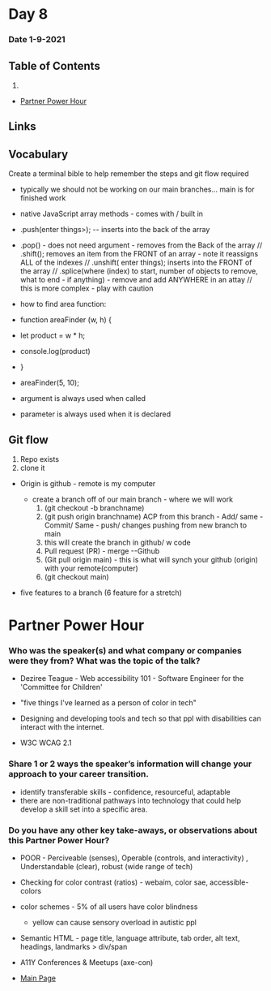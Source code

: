 # Day 8
### Date 1-9-2021
  
## Table of Contents
1. []()
- [Partner Power Hour](#partner-power-hour)
## Links

## Vocabulary

Create a terminal bible to help remember the steps and git flow required

- typically we should not be working on our main branches... main is for finished work

- native JavaScript array methods - comes with / built in
- .push(enter things>); -- inserts into the back of the array
- .pop() - does not need argument - removes from the Back of the array
// .shift(); removes an item from the FRONT of an array - note it reassigns ALL of the indexes
// .unshift( enter things); inserts into the FRONT of the array
// .splice(where (index) to start, number of objects to remove, what to end - if anything) - remove and add ANYWHERE in an attay
// this is more complex - play with caution



- how to find area function:

- function areaFinder (w, h) {
-  let product = w * h;
-  console.log(product)
- }

- areaFinder(5, 10);

- argument is always used when called
- parameter is always used when it is declared

## Git flow 
  1. Repo exists
  2. clone it
- Origin is github - remote is my computer

    - create a branch off of our main branch - where we will work
      1. (git checkout -b branchname)
      2. (git push origin branchname) ACP from this branch - Add/ same - Commit/ Same - push/ changes pushing from new branch to main 
      3. this will create the branch in github/ w code
      4. Pull request (PR) - merge --Github
      5. (Git pull origin main) - this is what will synch your github (origin) with your remote(computer)
      6. (git checkout main)

- five features to a branch (6 feature for a stretch)




















# Partner Power Hour

### Who was the speaker(s) and what company or companies were they from? What was the topic of the talk?
- Deziree Teague - Web accessibility 101 - Software Engineer for the 'Committee for Children'
- "five things I've learned as a person of color in tech"
- Designing and developing tools and tech so that ppl with disabilities can interact with the internet.

- W3C WCAG 2.1

### Share 1 or 2 ways the speaker’s information will change your approach to your career transition.
- identify transferable skills - confidence, resourceful, adaptable
- there are non-traditional pathways into technology that could help develop a skill set into a specific area.

### Do you have any other key take-aways, or observations about this Partner Power Hour?
- POOR - Perciveable (senses), Operable (controls, and interactivity)
, Understandable (clear), robust (wide range of tech)
- Checking for color contrast (ratios) - webaim, color sae, accessible-colors
- color schemes - 5% of all users have color blindness
  - yellow can cause sensory overload in autistic ppl
- Semantic HTML - page title, language attribute, tab order, alt text, headings, landmarks > div/span
- A11Y Conferences & Meetups (axe-con)






- [Main Page](https://jinman36.github.io/reading-notes/)